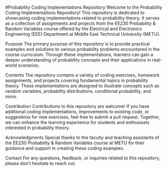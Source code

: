 #Probability Coding Implementations Repository
Welcome to the Probability Coding Implementations Repository! This repository is dedicated to showcasing coding implementations related to probability theory. It serves as a collection of assignments and projects from the EE230 Probability & Random Variables course offered by the Electrical and Electronics Engineering (EEE) Department at Middle East Technical University (METU).

Purpose
The primary purpose of this repository is to provide practical examples and solutions to various probability problems encountered in the course curriculum. Through these implementations, learners can gain a deeper understanding of probability concepts and their applications in real-world scenarios.

Contents
The repository contains a variety of coding exercises, homework assignments, and projects covering fundamental topics in probability theory. These implementations are designed to illustrate concepts such as random variables, probability distributions, conditional probability, and more.

Contribution
Contributions to this repository are welcome! If you have additional coding implementations, improvements to existing code, or suggestions for new exercises, feel free to submit a pull request. Together, we can enhance the learning experience for students and enthusiasts interested in probability theory.

Acknowledgments
Special thanks to the faculty and teaching assistants of the EE230 Probability & Random Variables course at METU for their guidance and support in creating these coding examples.

Contact
For any questions, feedback, or inquiries related to this repository, please don't hesitate to reach out.

